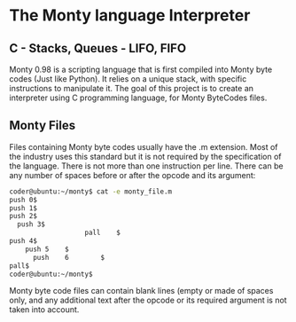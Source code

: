 
# The Monty language Interpreter
## C - Stacks, Queues - LIFO, FIFO

Monty 0.98 is a scripting language that is first compiled into Monty byte codes (Just like Python). It relies on a unique stack, with specific instructions to manipulate it. The goal of this project is to create an interpreter using C programming language, for Monty ByteCodes files.



## Monty Files
Files containing Monty byte codes usually have the .m extension. Most of the industry uses this standard but it is not required by the specification of the language. There is not more than one instruction per line. There can be any number of spaces before or after the opcode and its argument:

```sh
coder@ubuntu:~/monty$ cat -e monty_file.m
push 0$
push 1$
push 2$
  push 3$
                   pall    $
push 4$
    push 5    $
      push    6        $
pall$
coder@ubuntu:~/monty$
```

Monty byte code files can contain blank lines (empty or made of spaces only, and any additional text after the opcode or its required argument is not taken into account.

